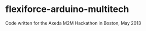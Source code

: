 flexiforce-arduino-multitech
============================

Code written for the Axeda M2M Hackathon in Boston, May 2013
